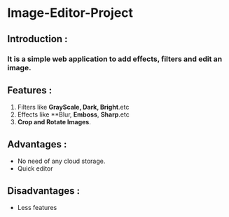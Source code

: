 # Image-Editor-Project
## Introduction :
### It is a simple web application to add effects, filters and edit an image.
## Features : 
1. Filters like **GrayScale, Dark, Bright**.etc
2. Effects like **Blur, **Emboss**, **Sharp**.etc
3. **Crop and Rotate Images**.

## Advantages : 
- No need of any cloud storage.
- Quick editor

## Disadvantages :
- Less features

